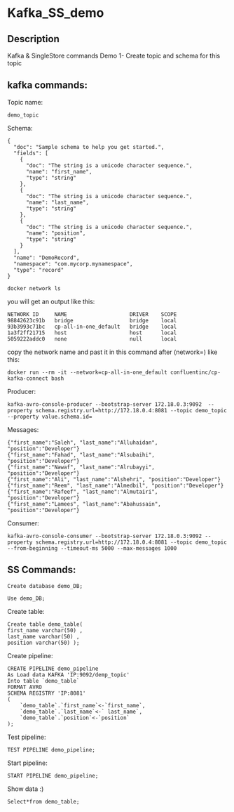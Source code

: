 # Kafka_SS_demo

## Description

Kafka & SingleStore commands Demo 
1- Create topic and schema for this topic 
## kafka commands:
Topic name:
```
demo_topic
```
Schema:
```
{
  "doc": "Sample schema to help you get started.",
  "fields": [
    {
      "doc": "The string is a unicode character sequence.",
      "name": "first_name",
      "type": "string"
    },
    {
      "doc": "The string is a unicode character sequence.",
      "name": "last_name",
      "type": "string"
    },
    {
      "doc": "The string is a unicode character sequence.",
      "name": "position",
      "type": "string"
    }
  ],
  "name": "DemoRecord",
  "namespace": "com.mycorp.mynamespace",
  "type": "record"
}
```
```
docker network ls
```
you will get an output like this:
```
NETWORK ID     NAME                    DRIVER    SCOPE
98842623c91b   bridge                  bridge    local
93b3993c71bc   cp-all-in-one_default   bridge    local
1a3f2ff21715   host                    host      local
5059222addc0   none                    null      local
```
copy the network name and past it in this command after (network=) like this:

```
docker run --rm -it --network=cp-all-in-one_default confluentinc/cp-kafka-connect bash
```
Producer:
```
kafka-avro-console-producer --bootstrap-server 172.18.0.3:9092  --property schema.registry.url=http://172.18.0.4:8081 --topic demo_topic --property value.schema.id=
```

Messages:
```
{"first_name":"Saleh", "last_name":"Alluhaidan", "position":"Developer"}
{"first_name":"Fahad", "last_name":"Alsubaihi", "position":"Developer"}
{"first_name":"Nawaf", "last_name":"Alrubayyi", "position":"Developer"}
{"first_name":"Ali", "last_name":"Alshehri", "position":"Developer"}
{"first_name":"Reem", "last_name":"Almedbil", "position":"Developer"}
{"first_name":"Rafeef", "last_name":"Almutairi", "position":"Developer"}
{"first_name":"Lamees", "last_name":"Abahussain", "position":"Developer"}
```
Consumer:
```
kafka-avro-console-consumer --bootstrap-server 172.18.0.3:9092 --property schema.registry.url=http://172.18.0.4:8081 --topic demo_topic --from-beginning --timeout-ms 5000 --max-messages 1000
```
## SS Commands:

```
Create database demo_DB;
```
```
Use demo_DB;
```
Create table:
```
Create table demo_table(
first_name varchar(50) ,
last_name varchar(50) ,
position varchar(50) );

```
Create pipeline:
```
CREATE PIPELINE demo_pipeline
As Load data KAFKA 'IP:9092/demp_topic'
Into table `demo_table`
FORMAT AVRO
SCHEMA REGISTRY 'IP:8081'
(
    `demo_table`.`first_name`<-`first_name`,
    `demo_table`.`last_name`<-` last_name`,
    `demo_table`.`position`<-`position`
);

```
Test pipeline:
```
TEST PIPELINE demo_pipeline;
```
Start pipeline:
```
START PIPELINE demo_pipeline;
```
Show data :)
```
Select*from demo_table;
```
